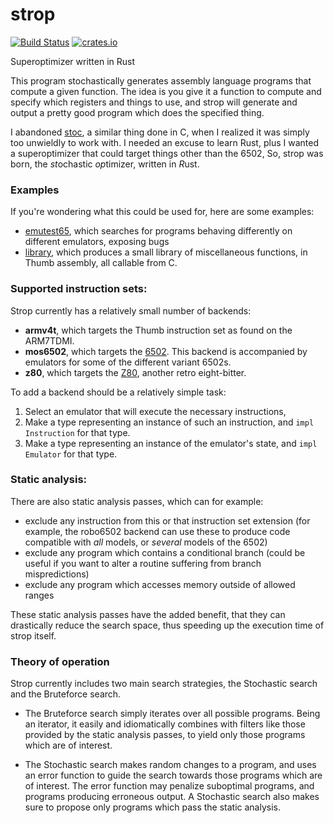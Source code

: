 # strop
[![Build Status](https://github.com/omarandlorraine/strop/workflows/Rust/badge.svg)](https://github.com/omarandlorraine/strop/actions?workflow=Rust)
[![crates.io](https://img.shields.io/crates/v/strop)](https://crates.io/crates/strop)

Superoptimizer written in Rust

This program stochastically generates assembly language programs that compute a
given function. The idea is you give it a function to compute and specify which
registers and things to use, and strop will generate and output a pretty good
program which does the specified thing.

I abandoned [stoc](https://github.com/omarandlorraine/stoc), a similar thing
done in C, when I realized it was simply too unwieldly to work with. I needed
an excuse to learn Rust, plus I wanted a superoptimizer that could target
things other than the 6502, So, strop was born, the *st*ochastic *op*timizer,
written in *R*ust.

### Examples

If you're wondering what this could be used for, here are some examples:

* [emutest65](examples/emutest65.md), which searches for programs behaving
  differently on different emulators, exposing bugs
* [library](examples/library.md), which produces a small library of
  miscellaneous functions, in Thumb assembly, all callable from C.

### Supported instruction sets:

Strop currently has a relatively small number of backends:

 * **armv4t**, which targets the Thumb instruction set as found on the ARM7TDMI.
 * **mos6502**, which targets the
   [6502](https://en.wikipedia.org/wiki/MOS_Technology_6502). This backend is
accompanied by emulators for some of the different variant 6502s.
 * **z80**, which targets the [Z80](https://en.wikipedia.org/wiki/Zilog_Z80),
   another retro eight-bitter.

To add a backend should be a relatively simple task:

1. Select an emulator that will execute the necessary instructions,
2. Make a type representing an instance of such an instruction, and `impl Instruction`
for that type.
3. Make a type representing an instance of the emulator's state, and `impl Emulator`
for that type.

### Static analysis:
There are also static analysis passes, which can for example:
 * exclude any instruction from this or that instruction set extension (for
example, the robo6502 backend can use these to produce code compatible with
_all_ models, or _several_ models of the 6502)
 * exclude any program which contains a conditional branch (could be useful if
you want to alter a routine suffering from branch mispredictions)
 * exclude any program which accesses memory outside of allowed ranges

These static analysis passes have the added benefit, that they can
drastically reduce the search space, thus speeding up the execution time of
strop itself.

### Theory of operation

Strop currently includes two main search strategies, the Stochastic search and
the Bruteforce search.

* The Bruteforce search simply iterates over all possible programs. Being an
iterator, it easily and idiomatically combines with filters like those provided
by the static analysis passes, to yield only those programs which are of
interest.

* The Stochastic search makes random changes to a program, and uses an error
function to guide the search towards those programs which are of interest. The
error function may penalize suboptimal programs, and programs producing
erroneous output. A Stochastic search also makes sure to propose only programs
which pass the static analysis.

